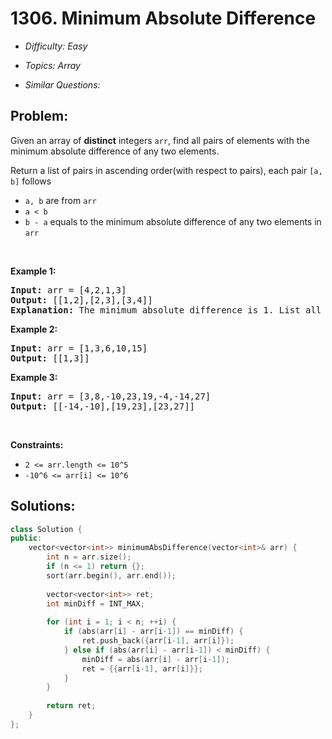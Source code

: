 # 1306. Minimum Absolute Difference

* *Difficulty: Easy*

* *Topics: Array*

* *Similar Questions:*

## Problem:

<p>Given an&nbsp;array&nbsp;of <strong>distinct</strong>&nbsp;integers <code>arr</code>, find all pairs of elements with the minimum absolute difference of any two elements.&nbsp;</p>

<p>Return a list of pairs in ascending order(with respect to pairs), each pair <code>[a, b]</code> follows</p>

<ul>
	<li><code>a, b</code> are from <code>arr</code></li>
	<li><code>a &lt; b</code></li>
	<li><code>b - a</code>&nbsp;equals to the minimum absolute difference of any two elements in <code>arr</code></li>
</ul>

<p>&nbsp;</p>
<p><strong>Example 1:</strong></p>

<pre>
<strong>Input:</strong> arr = [4,2,1,3]
<strong>Output:</strong> [[1,2],[2,3],[3,4]]
<strong>Explanation: </strong>The minimum absolute difference is 1. List all pairs with difference equal to 1 in ascending order.</pre>

<p><strong>Example 2:</strong></p>

<pre>
<strong>Input:</strong> arr = [1,3,6,10,15]
<strong>Output:</strong> [[1,3]]
</pre>

<p><strong>Example 3:</strong></p>

<pre>
<strong>Input:</strong> arr = [3,8,-10,23,19,-4,-14,27]
<strong>Output:</strong> [[-14,-10],[19,23],[23,27]]
</pre>

<p>&nbsp;</p>
<p><strong>Constraints:</strong></p>

<ul>
	<li><code>2 &lt;= arr.length &lt;= 10^5</code></li>
	<li><code>-10^6 &lt;= arr[i] &lt;= 10^6</code></li>
</ul>

## Solutions:

```c++
class Solution {
public:
    vector<vector<int>> minimumAbsDifference(vector<int>& arr) {
        int n = arr.size();
        if (n <= 1) return {};
        sort(arr.begin(), arr.end());
        
        vector<vector<int>> ret;
        int minDiff = INT_MAX;
        
        for (int i = 1; i < n; ++i) {
            if (abs(arr[i] - arr[i-1]) == minDiff) {
                ret.push_back({arr[i-1], arr[i]});
            } else if (abs(arr[i] - arr[i-1]) < minDiff) {
                minDiff = abs(arr[i] - arr[i-1]);
                ret = {{arr[i-1], arr[i]}};
            }
        }
        
        return ret;
    }
};
```
